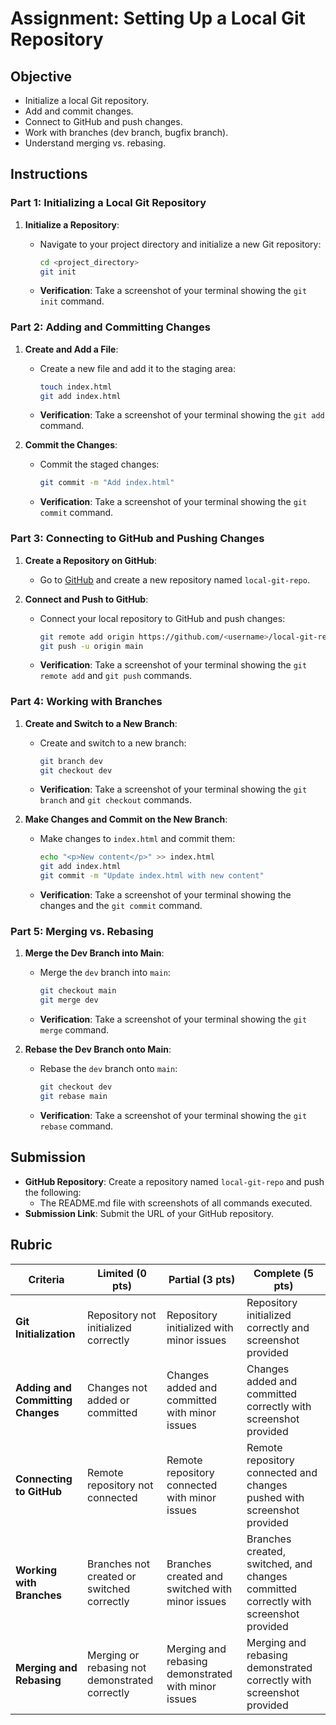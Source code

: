 # Assignment: Setting Up a Local Git Repository

## Objective

- Initialize a local Git repository.
- Add and commit changes.
- Connect to GitHub and push changes.
- Work with branches (dev branch, bugfix branch).
- Understand merging vs. rebasing.

## Instructions

### Part 1: Initializing a Local Git Repository

1. **Initialize a Repository**:

   - Navigate to your project directory and initialize a new Git repository:

     ```bash
     cd <project_directory>
     git init
     ```

   - **Verification**: Take a screenshot of your terminal showing the `git init` command.

### Part 2: Adding and Committing Changes

1. **Create and Add a File**:

   - Create a new file and add it to the staging area:

     ```bash
     touch index.html
     git add index.html
     ```

   - **Verification**: Take a screenshot of your terminal showing the `git add` command.

2. **Commit the Changes**:

   - Commit the staged changes:

     ```bash
     git commit -m "Add index.html"
     ```

   - **Verification**: Take a screenshot of your terminal showing the `git commit` command.

### Part 3: Connecting to GitHub and Pushing Changes

1. **Create a Repository on GitHub**:

   - Go to [GitHub](https://github.com) and create a new repository named `local-git-repo`.

2. **Connect and Push to GitHub**:

   - Connect your local repository to GitHub and push changes:

     ```bash
     git remote add origin https://github.com/<username>/local-git-repo.git
     git push -u origin main
     ```

   - **Verification**: Take a screenshot of your terminal showing the `git remote add` and `git push` commands.

### Part 4: Working with Branches

1. **Create and Switch to a New Branch**:

   - Create and switch to a new branch:

     ```bash
     git branch dev
     git checkout dev
     ```

   - **Verification**: Take a screenshot of your terminal showing the `git branch` and `git checkout` commands.

2. **Make Changes and Commit on the New Branch**:

   - Make changes to `index.html` and commit them:

     ```bash
     echo "<p>New content</p>" >> index.html
     git add index.html
     git commit -m "Update index.html with new content"
     ```

   - **Verification**: Take a screenshot of your terminal showing the changes and the `git commit` command.

### Part 5: Merging vs. Rebasing

1. **Merge the Dev Branch into Main**:

   - Merge the `dev` branch into `main`:

     ```bash
     git checkout main
     git merge dev
     ```

   - **Verification**: Take a screenshot of your terminal showing the `git merge` command.

2. **Rebase the Dev Branch onto Main**:

   - Rebase the `dev` branch onto `main`:

     ```bash
     git checkout dev
     git rebase main
     ```

   - **Verification**: Take a screenshot of your terminal showing the `git rebase` command.

## Submission

- **GitHub Repository**: Create a repository named `local-git-repo` and push the following:
  - The README.md file with screenshots of all commands executed.
- **Submission Link**: Submit the URL of your GitHub repository.

## Rubric

| Criteria                          | Limited (0 pts)                                | Partial (3 pts)                                     | Complete (5 pts)                                                                     |
| --------------------------------- | ---------------------------------------------- | --------------------------------------------------- | ------------------------------------------------------------------------------------ |
| **Git Initialization**            | Repository not initialized correctly           | Repository initialized with minor issues            | Repository initialized correctly and screenshot provided                             |
| **Adding and Committing Changes** | Changes not added or committed                 | Changes added and committed with minor issues       | Changes added and committed correctly with screenshot provided                       |
| **Connecting to GitHub**          | Remote repository not connected                | Remote repository connected with minor issues       | Remote repository connected and changes pushed with screenshot provided              |
| **Working with Branches**         | Branches not created or switched correctly     | Branches created and switched with minor issues     | Branches created, switched, and changes committed correctly with screenshot provided |
| **Merging and Rebasing**          | Merging or rebasing not demonstrated correctly | Merging and rebasing demonstrated with minor issues | Merging and rebasing demonstrated correctly with screenshot provided                 |
